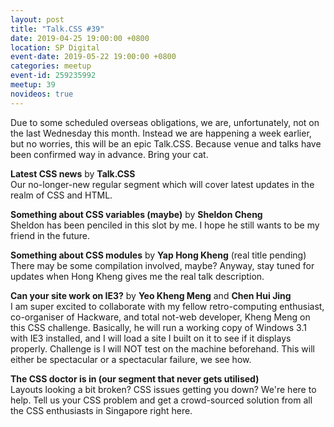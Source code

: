 ```yaml
---
layout: post
title: "Talk.CSS #39"
date: 2019-04-25 19:00:00 +0800
location: SP Digital
event-date: 2019-05-22 19:00:00 +0800
categories: meetup
event-id: 259235992
meetup: 39
novideos: true
---
```

Due to some scheduled overseas obligations, we are, unfortunately, not on the last Wednesday this month. Instead we are happening a week earlier, but no worries, this will be an epic Talk.CSS. Because venue and talks have been confirmed way in advance. Bring your cat.

**Latest CSS news** by **Talk.CSS**  
Our no-longer-new regular segment which will cover latest updates in the realm of CSS and HTML.

**Something about CSS variables (maybe)** by **Sheldon Cheng**  
Sheldon has been penciled in this slot by me. I hope he still wants to be my friend in the future.

**Something about CSS modules** by **Yap Hong Kheng** (real title pending)  
There may be some compilation involved, maybe? Anyway, stay tuned for updates when Hong Kheng gives me the real talk description.

**Can your site work on IE3?** by **Yeo Kheng Meng** and **Chen Hui Jing**  
I am super excited to collaborate with my fellow retro-computing enthusiast, co-organiser of Hackware, and total not-web developer, Kheng Meng on this CSS challenge.
Basically, he will run a working copy of Windows 3.1 with IE3 installed, and I will load a site I built on it to see if it displays properly. Challenge is I will NOT test on the machine beforehand. This will either be spectacular or a spectacular failure, we see how.

**The CSS doctor is in (our segment that never gets utilised)**  
Layouts looking a bit broken? CSS issues getting you down? We're here to help. Tell us your CSS problem and get a crowd-sourced solution from all the CSS enthusiasts in Singapore right here.
